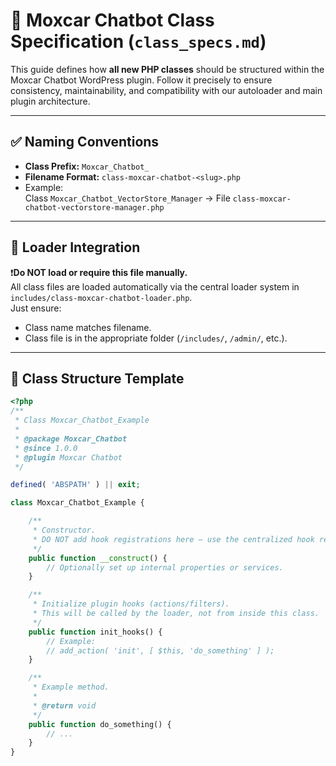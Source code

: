 # 🧠 Moxcar Chatbot Class Specification (`class_specs.md`)

This guide defines how **all new PHP classes** should be structured within the Moxcar Chatbot WordPress plugin. Follow it precisely to ensure consistency, maintainability, and compatibility with our autoloader and main plugin architecture.

---

## ✅ Naming Conventions

- **Class Prefix:** `Moxcar_Chatbot_`
- **Filename Format:** `class-moxcar-chatbot-<slug>.php`
- Example:  
  Class `Moxcar_Chatbot_VectorStore_Manager` → File `class-moxcar-chatbot-vectorstore-manager.php`

---

## 📁 Loader Integration

❗️**Do NOT load or require this file manually.**  
All class files are loaded automatically via the central loader system in `includes/class-moxcar-chatbot-loader.php`.  
Just ensure:
- Class name matches filename.
- Class file is in the appropriate folder (`/includes/`, `/admin/`, etc.).

---

## 🧱 Class Structure Template

```php
<?php
/**
 * Class Moxcar_Chatbot_Example
 *
 * @package Moxcar_Chatbot
 * @since 1.0.0
 * @plugin Moxcar Chatbot
 */

defined( 'ABSPATH' ) || exit;

class Moxcar_Chatbot_Example {

    /**
     * Constructor.
     * DO NOT add hook registrations here — use the centralized hook registrar.
     */
    public function __construct() {
        // Optionally set up internal properties or services.
    }

    /**
     * Initialize plugin hooks (actions/filters).
     * This will be called by the loader, not from inside this class.
     */
    public function init_hooks() {
        // Example:
        // add_action( 'init', [ $this, 'do_something' ] );
    }

    /**
     * Example method.
     *
     * @return void
     */
    public function do_something() {
        // ...
    }
}
